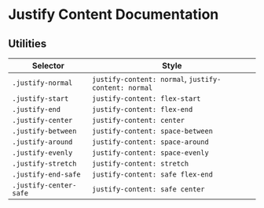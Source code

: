 # Justify Content Documentation

## Utilities

| Selector               | Style                                                |
| ---------------------- | ---------------------------------------------------- |
| `.justify-normal`      | `justify-content: normal`, `justify-content: normal` |
| `.justify-start`       | `justify-content: flex-start`                        |
| `.justify-end`         | `justify-content: flex-end`                          |
| `.justify-center`      | `justify-content: center`                            |
| `.justify-between`     | `justify-content: space-between`                     |
| `.justify-around`      | `justify-content: space-around`                      |
| `.justify-evenly`      | `justify-content: space-evenly`                      |
| `.justify-stretch`     | `justify-content: stretch`                           |
| `.justify-end-safe`    | `justify-content: safe flex-end`                     |
| `.justify-center-safe` | `justify-content: safe center`                       |
